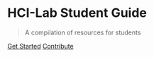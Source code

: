 # HCI-Lab Student Guide

> A compilation of resources for students

[Get Started](introduction/intro)
[Contribute](https://github.com/hcilab-um/hcilab-docs)
